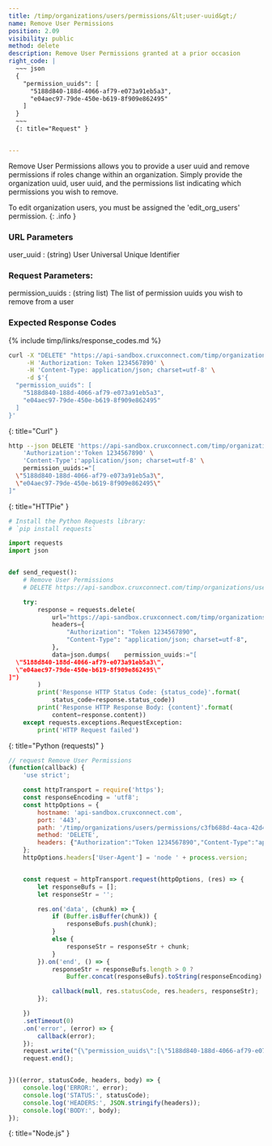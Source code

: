 ```yaml
---
title: /timp/organizations/users/permissions/&lt;user-uuid&gt;/
name: Remove User Permissions
position: 2.09
visibility: public
method: delete
description: Remove User Permissions granted at a prior occasion
right_code: |
  ~~~ json
  {
    "permission_uuids": [
      "5188d840-188d-4066-af79-e073a91eb5a3",
      "e04aec97-79de-450e-b619-8f909e862495"
    ]
  }
  ~~~
  {: title="Request" }


---
```

Remove User Permissions allows you to provide a user uuid and remove permissions if roles change within an organization. Simply provide the organization uuid, user uuid, and the permissions list indicating which permissions you wish to remove.

To edit organization users, you must be assigned the 'edit_org_users' permission.
{: .info }

### URL Parameters

user_uuid
: (string) User Universal Unique Identifier

### Request Parameters:

permission_uuids
: (string list) The list of permission uuids you wish to remove from a user

### Expected Response Codes

{% include timp/links/response_codes.md %}


~~~ bash
curl -X "DELETE" "https://api-sandbox.cruxconnect.com/timp/organizations/users/permissions/c3fb688d-4aca-42d4-9db1-cc268c465892/" \
     -H 'Authorization: Token 1234567890' \
     -H 'Content-Type: application/json; charset=utf-8' \
     -d $'{
  "permission_uuids": [
    "5188d840-188d-4066-af79-e073a91eb5a3",
    "e04aec97-79de-450e-b619-8f909e862495"
  ]
}'

~~~
{: title="Curl" }

~~~ bash
http --json DELETE 'https://api-sandbox.cruxconnect.com/timp/organizations/users/permissions/c3fb688d-4aca-42d4-9db1-cc268c465892/' \
    'Authorization':'Token 1234567890' \
    'Content-Type':'application/json; charset=utf-8' \
    permission_uuids:="[
  \"5188d840-188d-4066-af79-e073a91eb5a3\",
  \"e04aec97-79de-450e-b619-8f909e862495\"
]"

~~~
{: title="HTTPie" }

~~~ python
# Install the Python Requests library:
# `pip install requests`

import requests
import json


def send_request():
    # Remove User Permissions
    # DELETE https://api-sandbox.cruxconnect.com/timp/organizations/users/permissions/c3fb688d-4aca-42d4-9db1-cc268c465892/

    try:
        response = requests.delete(
            url="https://api-sandbox.cruxconnect.com/timp/organizations/users/permissions/c3fb688d-4aca-42d4-9db1-cc268c465892/",
            headers={
                "Authorization": "Token 1234567890",
                "Content-Type": "application/json; charset=utf-8",
            },
            data=json.dumps(    permission_uuids:="[
  \"5188d840-188d-4066-af79-e073a91eb5a3\",
  \"e04aec97-79de-450e-b619-8f909e862495\"
]")
        )
        print('Response HTTP Status Code: {status_code}'.format(
            status_code=response.status_code))
        print('Response HTTP Response Body: {content}'.format(
            content=response.content))
    except requests.exceptions.RequestException:
        print('HTTP Request failed')

~~~
{: title="Python (requests)" }

~~~ javascript
// request Remove User Permissions
(function(callback) {
    'use strict';

    const httpTransport = require('https');
    const responseEncoding = 'utf8';
    const httpOptions = {
        hostname: 'api-sandbox.cruxconnect.com',
        port: '443',
        path: '/timp/organizations/users/permissions/c3fb688d-4aca-42d4-9db1-cc268c465892/',
        method: 'DELETE',
        headers: {"Authorization":"Token 1234567890","Content-Type":"application/json; charset=utf-8"}
    };
    httpOptions.headers['User-Agent'] = 'node ' + process.version;


    const request = httpTransport.request(httpOptions, (res) => {
        let responseBufs = [];
        let responseStr = '';

        res.on('data', (chunk) => {
            if (Buffer.isBuffer(chunk)) {
                responseBufs.push(chunk);
            }
            else {
                responseStr = responseStr + chunk;
            }
        }).on('end', () => {
            responseStr = responseBufs.length > 0 ?
                Buffer.concat(responseBufs).toString(responseEncoding) : responseStr;

            callback(null, res.statusCode, res.headers, responseStr);
        });

    })
    .setTimeout(0)
    .on('error', (error) => {
        callback(error);
    });
    request.write("{\"permission_uuids\":[\"5188d840-188d-4066-af79-e073a91eb5a3\",\"e04aec97-79de-450e-b619-8f909e862495\"]}")
    request.end();


})((error, statusCode, headers, body) => {
    console.log('ERROR:', error);
    console.log('STATUS:', statusCode);
    console.log('HEADERS:', JSON.stringify(headers));
    console.log('BODY:', body);
});

~~~
{: title="Node.js" }
